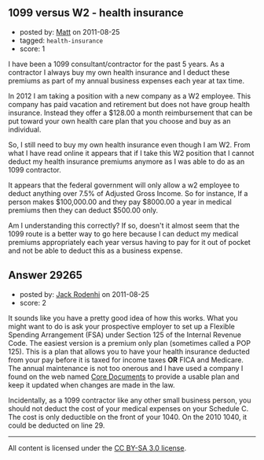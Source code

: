 ## 1099 versus W2 - health insurance

- posted by: [Matt](https://stackexchange.com/users/-1/10843-matt) on 2011-08-25
- tagged: `health-insurance`
- score: 1

I have been a 1099 consultant/contractor for the past 5 years. As a contractor I always buy my own health insurance and I deduct these premiums as part of my annual business expenses each year at tax time.

In 2012 I am taking a position with a new company as a W2 employee.  This company has paid vacation  and retirement but does not have group health insurance. Instead they offer a $128.00 a month reimbursement that can be put toward your own health care plan that you choose and buy as an individual. 

So, I still need to buy my own health insurance even though I am W2.  From what I have read online it appears that if I take this W2 position that I cannot deduct my health insurance premiums anymore as I was able to do as an 1099 contractor.  

It appears that the federal government will only allow a w2 employee to deduct anything over 7.5% of Adjusted Gross Income.  So for instance, If a person makes $100,000.00 and they pay $8000.00 a year in medical premiums then they can deduct $500.00 only.

Am I understanding this correctly? If so, doesn't it almost seem that the 1099 route is a better way to go here because I can deduct my medical premiums appropriately each year versus having to pay for it out of pocket and not be able to deduct this as a business expense.




## Answer 29265

- posted by: [Jack Rodenhi](https://stackexchange.com/users/-1/1839-jack-rodenhi) on 2011-08-25
- score: 2

<p>It sounds like you have a pretty good idea of how this works.  What you might want to do is ask your prospective employer to set up a Flexible Spending Arrangement (FSA) under Section 125 of the Internal Revenue Code.  The easiest version is a premium only plan (sometimes called a POP 125).  This is a plan that allows you to have your health insurance deducted from your pay before it is taxed for income taxes <strong>OR</strong> FICA and Medicare.  The annual maintenance is not too onerous and I have used a company I found on the web named <a href="http://www.coredocuments.com/corefsa.php" rel="nofollow">Core Documents</a> to provide a usable plan and keep it updated when changes are made in the law.</p>

<p>Incidentally, as a 1099 contractor like any other small business person, you should not deduct the cost of your medical expenses on your Schedule C.  The cost is only deductible on the front of your 1040.  On the 2010 1040, it could be deducted on line 29.</p>




---

All content is licensed under the [CC BY-SA 3.0 license](https://creativecommons.org/licenses/by-sa/3.0/).
